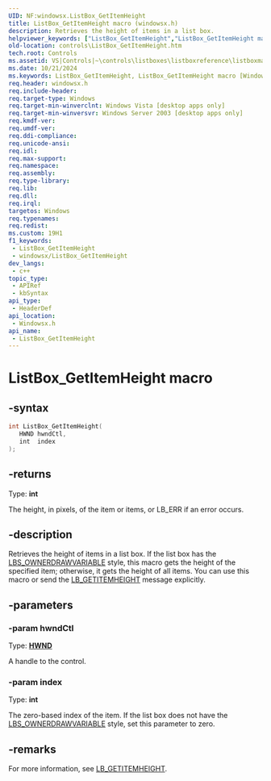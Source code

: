 ```yaml
---
UID: NF:windowsx.ListBox_GetItemHeight
title: ListBox_GetItemHeight macro (windowsx.h)
description: Retrieves the height of items in a list box.
helpviewer_keywords: ["ListBox_GetItemHeight","ListBox_GetItemHeight macro [Windows Controls]","_win32_ListBox_GetItemHeight","_win32_ListBox_GetItemHeight_cpp","controls.ListBox_GetItemHeight","controls._win32_ListBox_GetItemHeight","windowsx/ListBox_GetItemHeight"]
old-location: controls\ListBox_GetItemHeight.htm
tech.root: Controls
ms.assetid: VS|Controls|~\controls\listboxes\listboxreference\listboxmacros\listbox_getitemheight.htm
ms.date: 10/21/2024
ms.keywords: ListBox_GetItemHeight, ListBox_GetItemHeight macro [Windows Controls], _win32_ListBox_GetItemHeight, _win32_ListBox_GetItemHeight_cpp, controls.ListBox_GetItemHeight, controls._win32_ListBox_GetItemHeight, windowsx/ListBox_GetItemHeight
req.header: windowsx.h
req.include-header: 
req.target-type: Windows
req.target-min-winverclnt: Windows Vista [desktop apps only]
req.target-min-winversvr: Windows Server 2003 [desktop apps only]
req.kmdf-ver: 
req.umdf-ver: 
req.ddi-compliance: 
req.unicode-ansi: 
req.idl: 
req.max-support: 
req.namespace: 
req.assembly: 
req.type-library: 
req.lib: 
req.dll: 
req.irql: 
targetos: Windows
req.typenames: 
req.redist: 
ms.custom: 19H1
f1_keywords:
 - ListBox_GetItemHeight
 - windowsx/ListBox_GetItemHeight
dev_langs:
 - c++
topic_type:
 - APIRef
 - kbSyntax
api_type:
 - HeaderDef
api_location:
 - Windowsx.h
api_name:
 - ListBox_GetItemHeight
---
```


# ListBox_GetItemHeight macro

## -syntax

```cpp
int ListBox_GetItemHeight(
   HWND hwndCtl,
   int  index
);
```

## -returns

Type: **int**

The height, in pixels, of the item or items, or LB_ERR if an error occurs.


## -description

Retrieves the height of items in a list box. If the list box has the <a href="/windows/desktop/Controls/list-box-styles">LBS_OWNERDRAWVARIABLE</a> style, this macro gets the height of the specified item; otherwise, it gets the height of all items. You can use this macro or send the <a href="/windows/desktop/Controls/lb-getitemheight">LB_GETITEMHEIGHT</a> message explicitly.

## -parameters

### -param hwndCtl

Type: <b><a href="/windows/desktop/WinProg/windows-data-types">HWND</a></b>

A handle to the control.

### -param index

Type: <b>int</b>

The zero-based index of the item. If the list box does not have the <a href="/windows/desktop/Controls/list-box-styles">LBS_OWNERDRAWVARIABLE</a> style, set this parameter to zero.

## -remarks

For more information, see <a href="/windows/desktop/Controls/lb-getitemheight">LB_GETITEMHEIGHT</a>.
